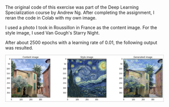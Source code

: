 The original code of this exercise was part of the Deep Learning Specialization course by Andrew Ng. After completing the assignment, I reran the code in Colab with my own image. 

I used a photo I took in Roussillon in France as the content image. For the style image, I used Van Gough's Starry Night. 

After about 2500 epochs with a learning rate of 0.01, the following output was resulted. 

![summary](https://github.com/sooolee/neural-style-transfer/blob/main/Neural-Style-Transfer-Outcome.png)